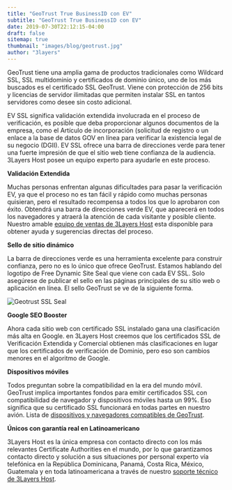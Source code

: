 ```yaml
---
title: "GeoTrust True BusinessID con EV"
subtitle: "GeoTrust True BusinessID con EV"
date: 2019-07-30T22:12:15-04:00
draft: false
sitemap: true
thumbnail: "images/blog/geotrust.jpg"
author: "3layers"
---
```


GeoTrust tiene una amplia gama de productos tradicionales como Wildcard SSL, SSL multidominio y certificados de dominio único, uno de los más buscados es el certificado SSL GeoTrust. Viene con protección de 256 bits y licencias de servidor ilimitadas que permiten instalar SSL en tantos servidores como desee sin costo adicional.

EV SSL significa validación extendida involucrada en el proceso de verificación, es posible que deba proporcionar algunos documentos de la empresa, como el Artículo de incorporación (solicitud de registro o un enlace a la base de datos GOV en línea para verificar la existencia legal de su negocio (DGII). EV SSL ofrece una barra de direcciones verde para tener una fuerte impresión de que el sitio web tiene confianza de la audiencia. 3Layers Host posee un equipo experto para ayudarle en este proceso.

**Validación Extendida**

Muchas personas enfrentan algunas dificultades para pasar la verificación EV, ya que el proceso no es tan fácil y rápido como muchas personas quisieran, pero el resultado recompensa a todos los que lo aprobaron con éxito. Obtendrá una barra de direcciones verde EV, que aparecerá en todos los navegadores y atraerá la atención de cada visitante y posible cliente. Nuestro amable [equipo de ventas de 3Layers Host](https://3layers.host/contact/) esta disponible para obtener ayuda y sugerencias directas del proceso.

**Sello de sitio dinámico**

La barra de direcciones verde es una herramienta excelente para construir confianza, pero no es lo único que ofrece GeoTrust. Estamos hablando del logotipo de Free Dynamic Site Seal que viene con cada EV SSL. Solo asegúrese de publicar el sello en las páginas principales de su sitio web o aplicación en línea. El sello GeoTrust se ve de la siguiente forma.

![Geotrust SSL Seal](/images/blog/geotrust-seal.png)

**Google SEO Booster**

Ahora cada sitio web con certificado SSL instalado gana una clasificación más alta en Google. en 3Layers Host creemos que los certificados SSL de Verificación Extendida y Comercial obtienen más clasificaciones en lugar que los certificados de verificación de Dominio, pero eso son cambios menores en el algoritmo de Google.

**Dispositivos móviles**

Todos preguntan sobre la compatibilidad en la era del mundo móvil. GeoTrust implica importantes fondos para emitir certificados SSL con compatibilidad de navegador y dispositivos móviles hasta un 99%. Eso significa que su certificado SSL funcionará en todas partes en nuestro avión. Lista de [dispositivos y navegadores compatibles de GeoTrust](https://3layers.host/blog/compatibilidad-de-dispositivos-con-ssl/).

**Únicos con garantía real en Latinoamericano**

3Layers Host es la única empresa con contacto directo con los más relevantes Certificate Authorities en el mundo, por lo que garantizamos contacto directo y solución a sus situaciones por personal experto vía telefónica en la República Dominicana, Panamá, Costa Rica, México, Guatemala y en toda latinoamericana a través de nuestro [soporte técnico de 3Layers Host](https://3layers.host/contact/).